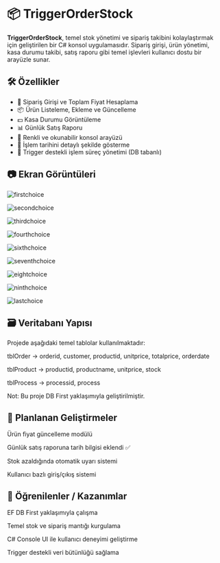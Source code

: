 # 📦 TriggerOrderStock

**TriggerOrderStock**, temel stok yönetimi ve sipariş takibini kolaylaştırmak için geliştirilen bir C# konsol uygulamasıdır. Sipariş girişi, ürün yönetimi, kasa durumu takibi, satış raporu gibi temel işlevleri kullanıcı dostu bir arayüzle sunar.

## 🛠 Özellikler

- 🧾 Sipariş Girişi ve Toplam Fiyat Hesaplama  
- 📦 Ürün Listeleme, Ekleme ve Güncelleme  
- 💵 Kasa Durumu Görüntüleme  
- 📊 Günlük Satış Raporu  
- 🎨 Renkli ve okunabilir konsol arayüzü  
- 📆 İşlem tarihini detaylı şekilde gösterme  
- 🧠 Trigger destekli işlem süreç yönetimi (DB tabanlı)

## 📷 Ekran Görüntüleri
![firstchoice](https://github.com/user-attachments/assets/81064b28-d576-45bc-b948-ca0377d9a796)

![secondchoice](https://github.com/user-attachments/assets/fd49720f-d18e-4f86-b93b-7ac4c02cfe47)

![thirdchoice](https://github.com/user-attachments/assets/474276e8-2764-484f-a050-ccc744747ce3)

![fourthchoice](https://github.com/user-attachments/assets/a9be6e32-0604-41b6-b85a-09ed3d3f0a8f)

![sixthchoice](https://github.com/user-attachments/assets/a0bcc957-cc2f-46f2-ba35-c130354489e1)

![seventhchoice](https://github.com/user-attachments/assets/0c73db7a-f2c7-4fe6-8150-d29c67f89832)

![eightchoice](https://github.com/user-attachments/assets/bb54d690-8b49-424b-b6ee-b14f4432fd04)

![ninthchoice](https://github.com/user-attachments/assets/f9b896d2-c8a4-4e42-9833-127a3b105ba3)

![lastchoice](https://github.com/user-attachments/assets/c635a21b-922c-401a-9e51-d0e67829f93a)




## 🗃️ Veritabanı Yapısı
Projede aşağıdaki temel tablolar kullanılmaktadır:

tblOrder → orderid, customer, productid, unitprice, totalprice, orderdate

tblProduct → productid, productname, unitprice, stock

tblProcess → processid, process

Not: Bu proje DB First yaklaşımıyla geliştirilmiştir.

## 🚀 Planlanan Geliştirmeler
 Ürün fiyat güncelleme modülü

 Günlük satış raporuna tarih bilgisi eklendi ✅

 Stok azaldığında otomatik uyarı sistemi

 Kullanıcı bazlı giriş/çıkış sistemi

## 🧠 Öğrenilenler / Kazanımlar
EF DB First yaklaşımıyla çalışma

Temel stok ve sipariş mantığı kurgulama

C# Console UI ile kullanıcı deneyimi geliştirme

Trigger destekli veri bütünlüğü sağlama
